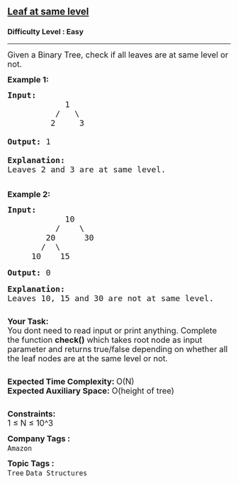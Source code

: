 <h2><a href="https://practice.geeksforgeeks.org/problems/leaf-at-same-level/1?page=2&difficulty[]=0&category[]=Tree&category[]=Binary%20Search%20Tree&sortBy=submissions">Leaf at same level</a></h2><h3>Difficulty Level : Easy</h3><hr><div class="problems_problem_content__Xm_eO"><p><span style="font-size:18px">Given a Binary Tree, check if all leaves are at same level or not.</span></p>

<p><span style="font-size:18px"><strong>Example 1:</strong></span></p>

<pre><span style="font-size:18px"><strong>Input: </strong>
            1
          /   \
         2     3

<strong>Output:</strong> 1

<strong>Explanation: 
</strong>Leaves 2 and 3 are at same level.

</span></pre>

<p><span style="font-size:18px"><strong>Example 2:</strong></span></p>

<pre><span style="font-size:18px"><strong>Input:</strong>
            10
          /    \
        20      30
       /  \        
     10    15</span>

<span style="font-size:18px"><strong>Output:</strong> 0</span>

<span style="font-size:18px"><strong>Explanation:
</strong>Leaves 10, 15 and 30 are not at same level.</span></pre>

<p><br>
<span style="font-size:18px"><strong>Your Task:&nbsp; </strong><br>
You dont need to read input or print anything. Complete the function <strong>check()</strong> which takes root node as input parameter and returns true/false depending on whether all the leaf nodes are at the same level or not.</span><br>
&nbsp;</p>

<p><span style="font-size:18px"><strong>Expected Time Complexity: </strong>O(N)<br>
<strong>Expected Auxiliary Space:</strong> O(height of tree)</span><br>
&nbsp;</p>

<p><span style="font-size:18px"><strong>Constraints:</strong><br>
1 ≤ N ≤ 10^3</span></p>
</div><p><span style=font-size:18px><strong>Company Tags : </strong><br><code>Amazon</code>&nbsp;<br><p><span style=font-size:18px><strong>Topic Tags : </strong><br><code>Tree</code>&nbsp;<code>Data Structures</code>&nbsp;